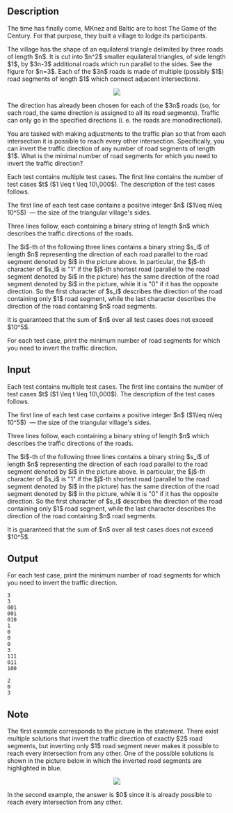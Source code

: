 ## Description

<div><p>The time has finally come, MKnez and Baltic are to host <span class="tex-font-style-it">The Game of the Century</span>. For that purpose, they built a village to lodge its participants.</p><p>The village has the shape of an equilateral triangle delimited by three roads of length $n$. It is cut into $n^2$ smaller equilateral triangles, of side length $1$, by $3n-3$ additional roads which run parallel to the sides. See the figure for $n=3$. Each of the $3n$ roads is made of multiple (possibly $1$) road segments of length $1$ which connect adjacent intersections.</p><center> <img class="tex-graphics" src="file://A3KPggiY.png" style="max-width: 100.0%;max-height: 100.0%;">   </center><p>The direction has already been chosen for each of the $3n$ roads (so, for each road, the same direction is assigned to all its road segments). Traffic can only go in the specified directions (i.&nbsp;e. the roads are monodirectional).</p><p>You are tasked with making adjustments to the traffic plan so that from each intersection it is possible to reach every other intersection. Specifically, you can invert the traffic direction of any number of road segments of length $1$. What is the minimal number of road segments for which you need to invert the traffic direction?</p></div><div class="input-specification"><p>Each test contains multiple test cases. The first line contains the number of test cases $t$ ($1 \leq t \leq 10\,000$). The description of the test cases follows.</p><p>The first line of each test case contains a positive integer $n$ ($1\leq n\leq 10^5$) &nbsp;— the size of the triangular village's sides.</p><p>Three lines follow, each containing a binary string of length $n$ which describes the traffic directions of the roads. </p><p>The $i$-th of the following three lines contains a binary string $s_i$ of length $n$ representing the direction of each road parallel to the road segment denoted by $i$ in the picture above. In particular, the $j$-th character of $s_i$ is "<span class="tex-font-style-tt">1</span>" if the $j$-th shortest road (parallel to the road segment denoted by $i$ in the picture) has the same direction of the road segment denoted by $i$ in the picture, while it is "<span class="tex-font-style-tt">0</span>" if it has the opposite direction. So the first character of $s_i$ describes the direction of the road containing only $1$ road segment, while the last character describes the direction of the road containing $n$ road segments.</p><p>It is guaranteed that the sum of $n$ over all test cases does not exceed $10^5$.</p></div><div class="output-specification"><p>For each test case, print the minimum number of road segments for which you need to invert the traffic direction.</p></div>

## Input

<p>Each test contains multiple test cases. The first line contains the number of test cases $t$ ($1 \leq t \leq 10\,000$). The description of the test cases follows.</p><p>The first line of each test case contains a positive integer $n$ ($1\leq n\leq 10^5$) &nbsp;— the size of the triangular village's sides.</p><p>Three lines follow, each containing a binary string of length $n$ which describes the traffic directions of the roads. </p><p>The $i$-th of the following three lines contains a binary string $s_i$ of length $n$ representing the direction of each road parallel to the road segment denoted by $i$ in the picture above. In particular, the $j$-th character of $s_i$ is "<span class="tex-font-style-tt">1</span>" if the $j$-th shortest road (parallel to the road segment denoted by $i$ in the picture) has the same direction of the road segment denoted by $i$ in the picture, while it is "<span class="tex-font-style-tt">0</span>" if it has the opposite direction. So the first character of $s_i$ describes the direction of the road containing only $1$ road segment, while the last character describes the direction of the road containing $n$ road segments.</p><p>It is guaranteed that the sum of $n$ over all test cases does not exceed $10^5$.</p>

## Output

<p>For each test case, print the minimum number of road segments for which you need to invert the traffic direction.</p>





```input1|2,3,4,5,10,11,12,13
3
3
001
001
010
1
0
0
0
3
111
011
100
```




```output1
2
0
3
```



## Note

<p>The first example corresponds to the picture in the statement. There exist multiple solutions that invert the traffic direction of exactly $2$ road segments, but inverting only $1$ road segment never makes it possible to reach every intersection from any other. One of the possible solutions is shown in the picture below in which the inverted road segments are highlighted in blue.</p><center> <img class="tex-graphics" src="file://feC7uMMi.png" style="max-width: 100.0%;max-height: 100.0%;">   </center><p>In the second example, the answer is $0$ since it is already possible to reach every intersection from any other.</p>
